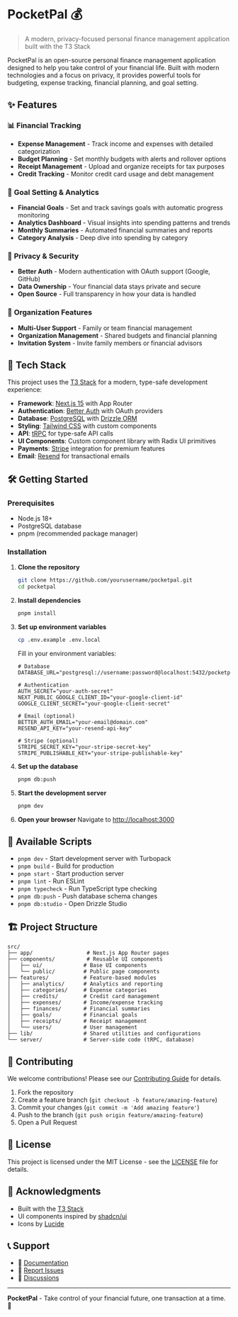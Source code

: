 # PocketPal 💰

> A modern, privacy-focused personal finance management application built with the T3 Stack

PocketPal is an open-source personal finance management application designed to help you take control of your financial life. Built with modern technologies and a focus on privacy, it provides powerful tools for budgeting, expense tracking, financial planning, and goal setting.

## ✨ Features

### 📊 **Financial Tracking**
- **Expense Management** - Track income and expenses with detailed categorization
- **Budget Planning** - Set monthly budgets with alerts and rollover options
- **Receipt Management** - Upload and organize receipts for tax purposes
- **Credit Tracking** - Monitor credit card usage and debt management

### 🎯 **Goal Setting & Analytics**
- **Financial Goals** - Set and track savings goals with automatic progress monitoring
- **Analytics Dashboard** - Visual insights into spending patterns and trends
- **Monthly Summaries** - Automated financial summaries and reports
- **Category Analysis** - Deep dive into spending by category

### 🔐 **Privacy & Security**
- **Better Auth** - Modern authentication with OAuth support (Google, GitHub)
- **Data Ownership** - Your financial data stays private and secure
- **Open Source** - Full transparency in how your data is handled

### 🏢 **Organization Features**
- **Multi-User Support** - Family or team financial management
- **Organization Management** - Shared budgets and financial planning
- **Invitation System** - Invite family members or financial advisors

## 🚀 Tech Stack

This project uses the [T3 Stack](https://create.t3.gg/) for a modern, type-safe development experience:

- **Framework**: [Next.js 15](https://nextjs.org) with App Router
- **Authentication**: [Better Auth](https://better-auth.com) with OAuth providers
- **Database**: [PostgreSQL](https://postgresql.org) with [Drizzle ORM](https://orm.drizzle.team)
- **Styling**: [Tailwind CSS](https://tailwindcss.com) with custom components
- **API**: [tRPC](https://trpc.io) for type-safe API calls
- **UI Components**: Custom component library with Radix UI primitives
- **Payments**: [Stripe](https://stripe.com) integration for premium features
- **Email**: [Resend](https://resend.com) for transactional emails

## 🛠️ Getting Started

### Prerequisites
- Node.js 18+ 
- PostgreSQL database
- pnpm (recommended package manager)

### Installation

1. **Clone the repository**
   ```bash
   git clone https://github.com/yourusername/pocketpal.git
   cd pocketpal
   ```

2. **Install dependencies**
   ```bash
   pnpm install
   ```

3. **Set up environment variables**
   ```bash
   cp .env.example .env.local
   ```
   
   Fill in your environment variables:
   ```env
   # Database
   DATABASE_URL="postgresql://username:password@localhost:5432/pocketpal"
   
   # Authentication
   AUTH_SECRET="your-auth-secret"
   NEXT_PUBLIC_GOOGLE_CLIENT_ID="your-google-client-id"
   GOOGLE_CLIENT_SECRET="your-google-client-secret"
   
   # Email (optional)
   BETTER_AUTH_EMAIL="your-email@domain.com"
   RESEND_API_KEY="your-resend-api-key"
   
   # Stripe (optional)
   STRIPE_SECRET_KEY="your-stripe-secret-key"
   STRIPE_PUBLISHABLE_KEY="your-stripe-publishable-key"
   ```

4. **Set up the database**
   ```bash
   pnpm db:push
   ```

5. **Start the development server**
   ```bash
   pnpm dev
   ```

6. **Open your browser**
   Navigate to [http://localhost:3000](http://localhost:3000)

## 📱 Available Scripts

- `pnpm dev` - Start development server with Turbopack
- `pnpm build` - Build for production
- `pnpm start` - Start production server
- `pnpm lint` - Run ESLint
- `pnpm typecheck` - Run TypeScript type checking
- `pnpm db:push` - Push database schema changes
- `pnpm db:studio` - Open Drizzle Studio

## 🏗️ Project Structure

```
src/
├── app/                 # Next.js App Router pages
├── components/          # Reusable UI components
│   ├── ui/             # Base UI components
│   └── public/         # Public page components
├── features/           # Feature-based modules
│   ├── analytics/      # Analytics and reporting
│   ├── categories/     # Expense categories
│   ├── credits/        # Credit card management
│   ├── expenses/       # Income/expense tracking
│   ├── finances/       # Financial summaries
│   ├── goals/          # Financial goals
│   ├── receipts/       # Receipt management
│   └── users/          # User management
├── lib/                # Shared utilities and configurations
└── server/             # Server-side code (tRPC, database)
```

## 🤝 Contributing

We welcome contributions! Please see our [Contributing Guide](docs/contributing-guide) for details.

1. Fork the repository
2. Create a feature branch (`git checkout -b feature/amazing-feature`)
3. Commit your changes (`git commit -m 'Add amazing feature'`)
4. Push to the branch (`git push origin feature/amazing-feature`)
5. Open a Pull Request

## 📄 License

This project is licensed under the MIT License - see the [LICENSE](LICENSE) file for details.

## 🙏 Acknowledgments

- Built with the [T3 Stack](https://create.t3.gg/)
- UI components inspired by [shadcn/ui](https://ui.shadcn.com/)
- Icons by [Lucide](https://lucide.dev/)

## 📞 Support

- 📖 [Documentation](docs/getting-started)
- 🐛 [Report Issues](https://github.com/yourusername/pocketpal/issues)
- 💬 [Discussions](https://github.com/yourusername/pocketpal/discussions)

---

**PocketPal** - Take control of your financial future, one transaction at a time. 💪
